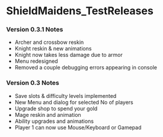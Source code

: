 # ShieldMaidens_TestReleases

### Version 0.3.1 Notes
- Archer and crossbow reskin
- Knight reskin & new animations
- Knight now takes less damage due to armor
- Menu redesigned
- Removed a couple debugging errors appearing in console

### Version 0.3 Notes

- Save slots & difficulty levels implemented
- New Menu and dialog for selected No of players
- Upgrade shop to spend your gold
- Mage reskin and animation
- Ability upgrades and animations
- Player 1 can now use Mouse/Keyboard or Gamepad
